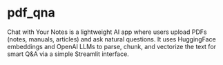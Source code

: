 # pdf_qna
Chat with Your Notes is a lightweight AI app where users upload PDFs (notes, manuals, articles) and ask natural questions. It uses HuggingFace embeddings and OpenAI LLMs to parse, chunk, and vectorize the text for smart Q&amp;A via a simple Streamlit interface.
